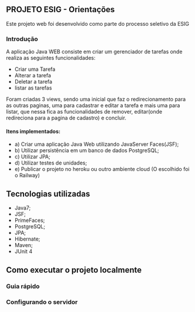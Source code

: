 ## PROJETO ESIG - Orientações

Este projeto web foi desenvolvido como parte do processo seletivo da ESIG

### Introdução

A aplicação Java WEB consiste em criar um gerenciador de tarefas onde realiza as seguintes funcionalidades:

- Criar uma Tarefa
- Alterar a tarefa
- Deletar a tarefa
- listar as tarefas

Foram criadas 3 views, sendo uma inicial que faz o redirecionamento para as outras paginas, uma para cadastrar e editar a tarefa e mais uma para listar, que nessa fica as funcionalidades de remover, editar(onde redireciona para a pagina de cadastro) e concluir.

#### Itens implementados:

- a) Criar uma aplicação Java Web utilizando JavaServer Faces(JSF);
- b) Utilizar persistência em um banco de dados PostgreSQL;
- c) Utilizar JPA;
- d) Utilizar testes de unidades;
- e) Publicar o projeto no heroku ou outro ambiente cloud (O escolhido foi o Railway)

## Tecnologias utilizadas

- Java7;
- JSF;
- PrimeFaces;
- PostgreSQL;
- JPA;
- Hibernate;
- Maven;
- JUnit 4

## Como executar o projeto localmente

### Guia rápido

### Configurando o servidor
